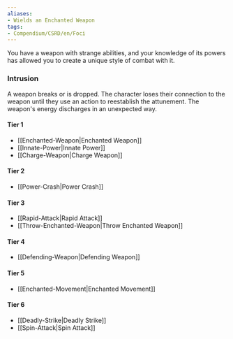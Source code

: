 ```yaml
---  
aliases:  
- Wields an Enchanted Weapon  
tags:  
- Compendium/CSRD/en/Foci  
---
```

  
You have a weapon with strange abilities, and your knowledge of its powers has allowed you to create a unique style of combat with it.  
 ### Intrusion  
A weapon breaks or is dropped. The character loses their connection to the weapon until they use an action to reestablish the attunement. The weapon's energy discharges in an unexpected way.
  
#### Tier 1  
* [[Enchanted-Weapon|Enchanted Weapon]]  
* [[Innate-Power|Innate Power]]  
* [[Charge-Weapon|Charge Weapon]]  
#### Tier 2  
  
* [[Power-Crash|Power Crash]]  
#### Tier 3  
  
  - [[Rapid-Attack|Rapid Attack]]  
  - [[Throw-Enchanted-Weapon|Throw Enchanted Weapon]]  
#### Tier 4  
  
* [[Defending-Weapon|Defending Weapon]]  
#### Tier 5  
  
* [[Enchanted-Movement|Enchanted Movement]]  
#### Tier 6  
  
  - [[Deadly-Strike|Deadly Strike]]  
  - [[Spin-Attack|Spin Attack]]  
